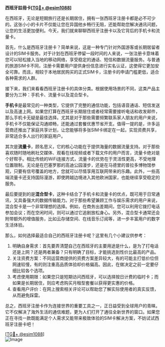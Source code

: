 **西班牙註冊卡[[TG💪+ @esim1088](https://t.me/s/esim1088)]**

在西班牙，无论是短期旅行还是长期居住，拥有一张西班牙注册卡都是必不可少的。这张小小的卡片不仅能让您在异国他乡畅行无阻，还能帮助您解决通讯问题，让您的生活更加便利。今天，我们就来聊聊西班牙注册卡以及它背后的手机卡和流量卡。

首先，什么是西班牙注册卡？简单来说，这是一种专门针对外国游客或长期居留者设计的SIM卡服务。对于计划在西班牙停留一段时间的人来说，一张注册卡意味着您可以轻松接入当地的移动网络，享受稳定的通话、短信和数据流量服务。与普通的旅游SIM卡不同，注册卡需要用户提供身份信息进行实名认证，这使得它更加安全可靠。而且，相较于本地居民购买的正式SIM卡，注册卡的申请门槛更低，适合各种需求的人群。

接下来，我们来看看西班牙注册卡的具体分类。根据使用场景的不同，这类产品主要分为三种：手机卡、流量卡以及混合型卡。

**手机卡**是最常见的一种类型，它提供了完整的通信功能，包括语音通话、短信发送以及高速上网。如果您打算在西班牙长期居住或者经常需要接听电话和收发邮件，那么手机卡无疑是最佳选择。尤其是对于那些需要频繁联系家人朋友的用户来说，手机卡不仅能保证沟通顺畅，还能通过套餐优惠节省开支。值得一提的是，许多运营商还推出了家庭共享计划，让您能够将多张SIM卡绑定在一起，实现资费共享，非常适合多人出行的家庭用户。

其次是**流量卡**，顾名思义，它的核心功能在于提供海量的数据流量支持。对于那些喜欢随时随地刷社交媒体、观看在线视频或者下载文件的用户而言，流量卡绝对是个好帮手。相比传统的WiFi连接方式，流量卡的优势在于灵活性更高，不受地理位置限制。无论是在巴塞罗那的高迪公园漫步，还是在马德里的普拉多博物馆参观，只要有信号覆盖的地方，您就可以尽情享用互联网带来的乐趣。此外，一些高端流量卡还支持国际漫游，即使跨越边境进入其他欧洲国家，也能继续享受稳定的服务。

最后要提到的是**混合型卡**，这种卡结合了手机卡和流量卡的优点，既可用于日常通讯，又具备强大的数据传输能力。对于那些希望兼顾工作与娱乐需求的用户来说，混合型卡是一个非常理想的选择。例如，在商务出差期间，您可以利用它拨打电话参加会议；而在空闲时间，则可以通过它追剧放松身心。另外，混合型卡通常还会附带额外的增值服务，比如云存储空间、在线音乐订阅等，进一步丰富用户的数字生活体验。

那么，如何选择最适合自己的西班牙注册卡呢？这里有几个小建议供参考：

1. 明确自身需求：首先要弄清楚自己在西班牙的主要用途是什么，是为了打电话还是上网？还是两者兼备？只有明确了目标，才能挑选到性价比最高的产品。
2. 关注资费方案：不同运营商提供的资费方案差异较大，有的可能主打低价位但网速较慢，有的则注重高品质体验却价格偏高。因此，在做决定之前一定要仔细比较各个选项。
3. 考虑使用期限：如果您只是短期访问西班牙，可以选择按日计费的临时卡；而如果是长期居住，则应考虑购买月租型套餐以获得更实惠的价格。
4. 查看用户评价：在网上搜索相关评论可以帮助您了解实际使用者的真实反馈，从而避免踩雷。

总之，西班牙注册卡作为连接世界的重要工具之一，正日益受到全球用户的青睐。它不仅解决了海外生活的通信难题，更为人们打开了通往全新世界的窗口。如果您正在寻找一款既能满足个人需求又能带来极致体验的SIM卡解决方案，不妨试试西班牙注册卡吧！

[[TG💪+ @esim1088](https://t.me/s/esim1088)]  
![Image](https://i.postimg.cc/4NQfJmqS/Snipaste-2025-05-13-00-14-12.png)